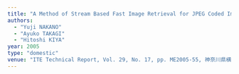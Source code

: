 ```yaml
---
title: "A Method of Stream Based Fast Image Retrieval for JPEG Coded Images"
authors:
  - "Yuji NAKANO"
  - "Ayuko TAKAGI"
  - "Hitoshi KIYA"
year: 2005
type: "domestic"
venue: "ITE Technical Report, Vol. 29, No. 17, pp. ME2005-55, 神奈川県横浜市中区, 2005-02-26."
---
```

